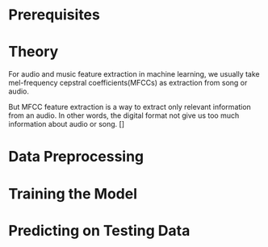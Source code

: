 # Prerequisites
# Theory
For audio and music feature extraction in machine learning, we usually take mel-frequency cepstral coefficients(MFCCs) as extraction from song or audio.

But MFCC feature extraction is a way to extract only relevant information from an audio. In other words, the digital format not give us too much information about audio or song.
[]
# Data Preprocessing
# Training the Model
# Predicting on Testing Data